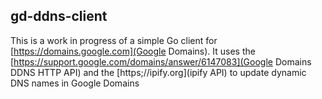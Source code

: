 gd-ddns-client
--------------

This is a work in progress of a simple Go client for [https://domains.google.com](Google Domains). It uses the [https://support.google.com/domains/answer/6147083](Google Domains DDNS HTTP API) and the [https;//ipify.org](ipify API) to update dynamic DNS names in Google Domains
